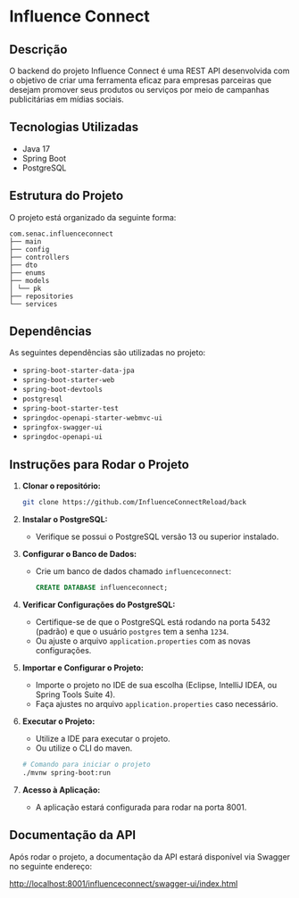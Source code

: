 # Influence Connect

## Descrição

O backend do projeto Influence Connect é uma REST API desenvolvida com o objetivo de criar uma ferramenta eficaz para empresas parceiras que desejam promover seus produtos ou serviços por meio de campanhas publicitárias em mídias sociais.

## Tecnologias Utilizadas

- Java 17
- Spring Boot
- PostgreSQL

## Estrutura do Projeto

O projeto está organizado da seguinte forma:

```plain
com.senac.influenceconnect
├── main
├── config
├── controllers
├── dto
├── enums
├── models
│ └── pk
├── repositories
└── services
```

## Dependências

As seguintes dependências são utilizadas no projeto:

- `spring-boot-starter-data-jpa`
- `spring-boot-starter-web`
- `spring-boot-devtools`
- `postgresql`
- `spring-boot-starter-test`
- `springdoc-openapi-starter-webmvc-ui`
- `springfox-swagger-ui`
- `springdoc-openapi-ui`

## Instruções para Rodar o Projeto

1. **Clonar o repositório:**
   ```bash
   git clone https://github.com/InfluenceConnectReload/back
   ```
   
2. **Instalar o PostgreSQL:**
   - Verifique se possui o PostgreSQL versão 13 ou superior instalado.

3. **Configurar o Banco de Dados:**
   - Crie um banco de dados chamado `influenceconnect`:
     ```sql
     CREATE DATABASE influenceconnect;
     ```

4. **Verificar Configurações do PostgreSQL:**
   - Certifique-se de que o PostgreSQL está rodando na porta 5432 (padrão) e que o usuário `postgres` tem a senha `1234`.
   - Ou ajuste o arquivo `application.properties` com as novas configurações.

5. **Importar e Configurar o Projeto:**
   - Importe o projeto no IDE de sua escolha (Eclipse, IntelliJ IDEA, ou Spring Tools Suite 4).
   - Faça ajustes no arquivo `application.properties` caso necessário.
   
6. **Executar o Projeto:**
   - Utilize a IDE para executar o projeto.
   - Ou utilize o CLI do maven.
   ```bash
   # Comando para iniciar o projeto
   ./mvnw spring-boot:run
   ```

7. **Acesso à Aplicação:**
   - A aplicação estará configurada para rodar na porta 8001.


## Documentação da API

Após rodar o projeto, a documentação da API estará disponível via Swagger no seguinte endereço:

[http://localhost:8001/influenceconnect/swagger-ui/index.html](http://localhost:8001/influenceconnect/swagger-ui/index.html)
